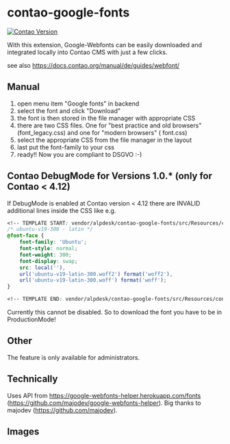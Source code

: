 # contao-google-fonts

[![Contao Version](https://img.shields.io/badge/Contao-%5E4.9-orange)](https://contao.org)

With this extension, Google-Webfonts can be easily downloaded and integrated locally into Contao CMS with just a few
clicks.

see also https://docs.contao.org/manual/de/guides/webfont/

## Manual

1. open menu item "Google fonts" in backend
2. select the font and click "Download"
3. the font is then stored in the file manager with appropriate CSS
4. there are two CSS files. One for "best practice and old browsers" (font_legacy.css) and one for "modern browsers" (
   font.css)
5. select the appropriate CSS from the file manager in the layout
6. last put the font-family to your css
7. ready!! Now you are compliant to DSGVO :-)

## Contao DebugMode for Versions 1.0.* (only for Contao < 4.12)

If DebugMode is enabled at Contao version < 4.12 there are INVALID additional lines inside the CSS like e.g.

```css
<!-- TEMPLATE START: vendor/alpdesk/contao-google-fonts/src/Resources/contao/templates/google_fonts_css.html5 -->
/* ubuntu-v19-300 - latin */
@font-face {
    font-family: 'Ubuntu';
    font-style: normal;
    font-weight: 300;
    font-display: swap;
    src: local(''),
    url('ubuntu-v19-latin-300.woff2') format('woff2'),
    url('ubuntu-v19-latin-300.woff') format('woff');
}

<!-- TEMPLATE END: vendor/alpdesk/contao-google-fonts/src/Resources/contao/templates/google_fonts_css.html5 -->
```

Currently this cannot be disabled. So to download the font you have to be in ProductionMode!

## Other

The feature is only available for administrators.

## Technically

Uses API from https://google-webfonts-helper.herokuapp.com/fonts (https://github.com/majodev/google-webfonts-helper).
Big thanks to majodev (https://github.com/majodev).

## Images

<p><img src="https://x-projects.de/files/alpdesk/contao-google-fonts/1.png" alt=""></p>
<p><img src="https://x-projects.de/files/alpdesk/contao-google-fonts/2.png" alt=""></p>
<p><img src="https://x-projects.de/files/alpdesk/contao-google-fonts/3.png" alt=""></p>